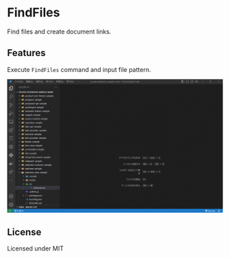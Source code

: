 # FindFiles

Find files and create document links.

## Features

Execute `FindFiles` command and input file pattern.

![Image](./extension/img/FindFileSample.gif)

## License

Licensed under MIT
